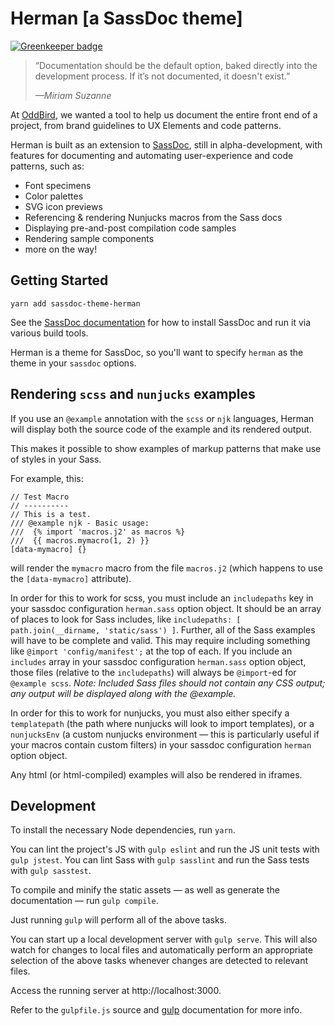 Herman [a SassDoc theme]
========================

[![Greenkeeper badge](https://badges.greenkeeper.io/oddbird/sassdoc-theme-herman.svg)](https://greenkeeper.io/)

> “Documentation should be the default option,
> baked directly into the development process.
> If it’s not documented, it doesn't exist.”
>
> <cite>—Miriam Suzanne</cite>

At [OddBird][oddbird],
we wanted a tool to help us
document the entire front end of a project,
from brand guidelines to UX Elements and code patterns.

Herman is built as an extension to [SassDoc][SassDoc],
still in alpha-development,
with features for documenting and automating
user-experience and code patterns, such as:

- Font specimens
- Color palettes
- SVG icon previews
- Referencing & rendering Nunjucks macros from the Sass docs
- Displaying pre-and-post compilation code samples
- Rendering sample components
- more on the way!

[oddbird]: http://oddbird.net/
[SassDoc]: http://sassdoc.com/


Getting Started
---------------

```
yarn add sassdoc-theme-herman
```

See the [SassDoc documentation](http://sassdoc.com/getting-started/)
for how to install SassDoc and run it via various build tools.

Herman is a theme for SassDoc,
so you'll want to specify `herman`
as the theme in your `sassdoc` options.


Rendering `scss` and `nunjucks` examples
----------------------------------------

If you use an `@example` annotation with the `scss` or `njk` languages,
Herman will display both the source code of the example
and its rendered output.

This makes it possible to show examples of markup patterns
that make use of styles in your Sass.

For example, this:

	// Test Macro
	// ----------
	// This is a test.
	/// @example njk - Basic usage:
	///  {% import 'macros.j2' as macros %}
	///  {{ macros.mymacro(1, 2) }}
	[data-mymacro] {}

will render the `mymacro` macro from the file `macros.j2`
(which happens to use the `[data-mymacro]` attribute).

In order for this to work for scss, you must include an `includepaths` key in
your sassdoc configuration `herman.sass` option object. It should be an array
of places to look for Sass includes, like
`includepaths: [ path.join(__dirname, 'static/sass') ]`. Further, all of
the Sass examples will have to be complete and valid. This may require
including something like `@import 'config/manifest';` at the top of each. If
you include an `includes` array in your sassdoc configuration `herman.sass`
option object, those files (relative to the `includepaths`) will always be
`@import`-ed for `@example scss`. *Note: Included Sass files should not contain
any CSS output; any output will be displayed along with the @example.*

In order for this to work for nunjucks,
you must also either specify a `templatepath`
(the path where nunjucks will look to import templates),
or a `nunjucksEnv` (a custom nunjucks environment —
this is particularly useful if your macros contain custom filters)
in your sassdoc configuration `herman` option object.

Any html (or html-compiled) examples
will also be rendered in iframes.


Development
-----------

To install the necessary Node dependencies, run ``yarn``.

You can lint the project's JS with ``gulp eslint``
and run the JS unit tests with ``gulp jstest``.
You can lint Sass with ``gulp sasslint``
and run the Sass tests with ``gulp sasstest``.

To compile and minify the static assets —
as well as generate the documentation —
run ``gulp compile``.

Just running ``gulp`` will perform all of the above tasks.

You can start up a local development server with ``gulp serve``.
This will also watch for changes to local files
and automatically perform an appropriate selection of the above tasks
whenever changes are detected to relevant files.

Access the running server at http://localhost:3000.

Refer to the ``gulpfile.js`` source
and [gulp](http://gulpjs.com/) documentation
for more info.
